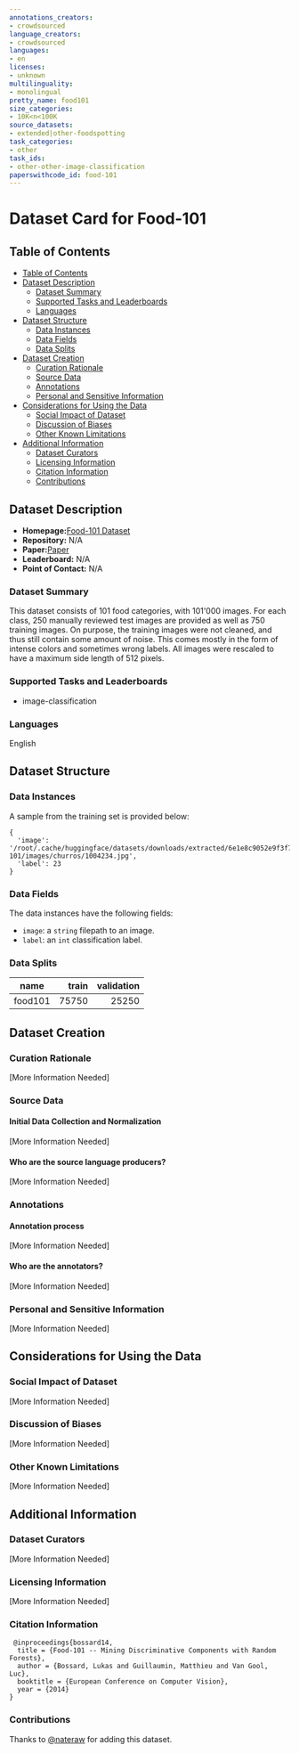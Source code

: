 ```yaml
---
annotations_creators:
- crowdsourced
language_creators:
- crowdsourced
languages:
- en
licenses:
- unknown
multilinguality:
- monolingual
pretty_name: food101
size_categories:
- 10K<n<100K
source_datasets:
- extended|other-foodspotting
task_categories:
- other
task_ids:
- other-other-image-classification
paperswithcode_id: food-101
---
```


# Dataset Card for Food-101

## Table of Contents
- [Table of Contents](#table-of-contents)
- [Dataset Description](#dataset-description)
  - [Dataset Summary](#dataset-summary)
  - [Supported Tasks and Leaderboards](#supported-tasks-and-leaderboards)
  - [Languages](#languages)
- [Dataset Structure](#dataset-structure)
  - [Data Instances](#data-instances)
  - [Data Fields](#data-fields)
  - [Data Splits](#data-splits)
- [Dataset Creation](#dataset-creation)
  - [Curation Rationale](#curation-rationale)
  - [Source Data](#source-data)
  - [Annotations](#annotations)
  - [Personal and Sensitive Information](#personal-and-sensitive-information)
- [Considerations for Using the Data](#considerations-for-using-the-data)
  - [Social Impact of Dataset](#social-impact-of-dataset)
  - [Discussion of Biases](#discussion-of-biases)
  - [Other Known Limitations](#other-known-limitations)
- [Additional Information](#additional-information)
  - [Dataset Curators](#dataset-curators)
  - [Licensing Information](#licensing-information)
  - [Citation Information](#citation-information)
  - [Contributions](#contributions)

## Dataset Description

- **Homepage:**[Food-101 Dataset](https://data.vision.ee.ethz.ch/cvl/datasets_extra/food-101/)
- **Repository:** N/A
- **Paper:**[Paper](https://data.vision.ee.ethz.ch/cvl/datasets_extra/food-101/static/bossard_eccv14_food-101.pdf)
- **Leaderboard:** N/A
- **Point of Contact:** N/A

### Dataset Summary

This dataset consists of 101 food categories, with 101'000 images. For each class, 250 manually reviewed test images are provided as well as 750 training images. On purpose, the training images were not cleaned, and thus still contain some amount of noise. This comes mostly in the form of intense colors and sometimes wrong labels. All images were rescaled to have a maximum side length of 512 pixels.

### Supported Tasks and Leaderboards

- image-classification

### Languages

English

## Dataset Structure

### Data Instances

A sample from the training set is provided below:

```
{
  'image': '/root/.cache/huggingface/datasets/downloads/extracted/6e1e8c9052e9f3f7ecbcb4b90860668f81c1d36d86cc9606d49066f8da8bfb4f/food-101/images/churros/1004234.jpg',
  'label': 23
}
```

### Data Fields

The data instances have the following fields:

- `image`: a `string` filepath to an image.
- `label`: an `int` classification label.

### Data Splits

 
|   name   |train|validation|
|----------|----:|---------:|
|food101|75750|25250|


## Dataset Creation

### Curation Rationale

[More Information Needed]

### Source Data

#### Initial Data Collection and Normalization

[More Information Needed]

#### Who are the source language producers?

[More Information Needed]

### Annotations

#### Annotation process

[More Information Needed]

#### Who are the annotators?

[More Information Needed]

### Personal and Sensitive Information

[More Information Needed]

## Considerations for Using the Data

### Social Impact of Dataset

[More Information Needed]

### Discussion of Biases

[More Information Needed]

### Other Known Limitations

[More Information Needed]

## Additional Information

### Dataset Curators

[More Information Needed]

### Licensing Information

[More Information Needed]

### Citation Information

```
 @inproceedings{bossard14,
  title = {Food-101 -- Mining Discriminative Components with Random Forests},
  author = {Bossard, Lukas and Guillaumin, Matthieu and Van Gool, Luc},
  booktitle = {European Conference on Computer Vision},
  year = {2014}
}
```

### Contributions

Thanks to [@nateraw](https://github.com/nateraw) for adding this dataset.
